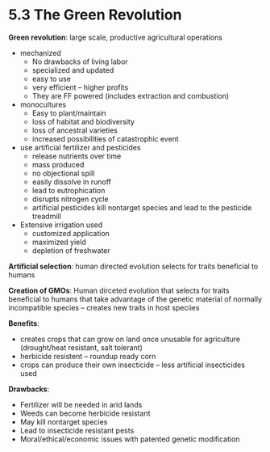 # 5.3 The Green Revolution
**Green revolution**: large scale, productive agricultural operations
- mechanized
	- No drawbacks of living labor
	- specialized and updated
	- easy to use
	- very efficient – higher profits
	- They are FF powered (includes extraction and combustion)
- monocultures
	- Easy to plant/maintain
	- loss of habitat and biodiversity
	- loss of ancestral varieties
	- increased possibilities of catastrophic event
- use artificial fertilizer and pesticides
	- release nutrients over time
	- mass produced
	- no objectional spill
	- easily dissolve in runoff
	- lead to eutrophication
	- disrupts nitrogen cycle
	- artificial pesticides kill nontarget species and lead to the pesticide treadmill
- Extensive irrigation used
	- customized application
	- maximized yield
	- depletion of freshwater

**Artificial selection**: human directed evolution selects for traits beneficial to humans

**Creation of GMOs**: Human dirceted evolution that selects for traits beneficial to humans that take advantage of the genetic material of normally incompatible species – creates new traits in host speciies

**Benefits**:
- creates crops that can grow on land once unusable for agriculture (drought/heat resistant, salt tolerant)
- herbicide resistent – roundup ready corn
- crops can produce their own insecticide – less artificial insecticides used

**Drawbacks**:
- Fertilizer will be needed in arid lands
- Weeds can become herbicide resistant
- May kill nontarget species
- Lead to insecticide resistant pests
- Moral/ethical/economic issues with patented genetic modification

